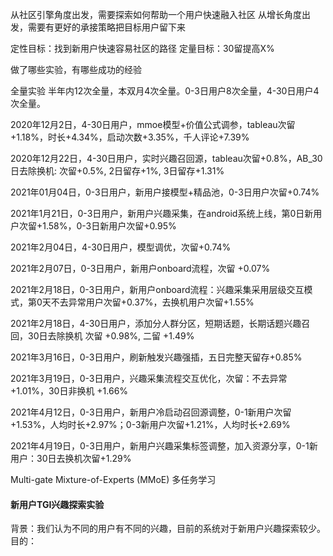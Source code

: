 从社区引擎角度出发，需要探索如何帮助一个用户快速融入社区
从增长角度出发，需要有更好的承接策略把目标用户留下来

定性目标：找到新用户快速容易社区的路径
定量目标：30留提高X%

做了哪些实验，有哪些成功的经验


全量实验
半年内12次全量，本双月4次全量。0-3日用户8次全量，4-30日用户4次全量。

2020年12月2日，4-30日用户，mmoe模型+价值公式调参，tableau次留+1.18%，时长+4.34%，启动次数+3.35%，千人评论+7.39%

2020年12月22日，4-30日用户，实时兴趣召回源，tableau次留+0.8%，AB_30日去除换机: 次留+0.5%, 2日留存+1%, 3日留存+1.31%

2021年01月04日，0-3日用户，新用户接模型+精品池，0-3日用户次留+0.74%

2021年1月21日，0-3日用户，新用户兴趣采集，在android系统上线，第0日新用户次留+1.58%，0-3日新用户次留+0.95%

2021年2月04日，4-30日用户，模型调优，次留+0.74%

2021年2月07日，0-3日用户，新用户onboard流程，次留 +0.07%

2021年2月18日，0-3日用户，新用户onboard流程：兴趣采集采用层级交互模式，第0天不去异常用户次留+0.37%，去换机用户次留+1.55%

2021年2月18日，4-30日用户，添加分人群分区，短期话题，长期话题兴趣召回，30日去除换机 次留 +0.98%, 二留 +1.49%

2021年3月16日，0-3日用户，刷新触发兴趣强插，五日完整天留存+0.85%

2021年3月19日，0-3日用户，兴趣采集流程交互优化，次留：不去异常 +1.01%，30日非换机 +1.66%

2021年4月12日，0-3日用户，新用户冷启动召回源调整，0-1新用户次留+1.53%，人均时长+2.97%；0-3新用户次留+1.21%，人均时长+2.69%

2021年4月19日，0-3日用户，新用户兴趣采集标签调整，加入资源分享，0-1新用户：30日去换机次留+1.29%



Multi-gate Mixture-of-Experts (MMoE) 多任务学习

#### 新用户TGI兴趣探索实验

背景：我们认为不同的用户有不同的兴趣，目前的系统对于新用户兴趣探索较少。
目的：

